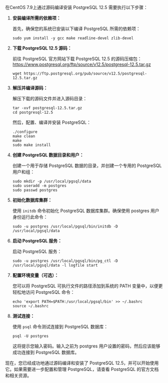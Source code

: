 在CentOS 7.9上通过源码编译安装 PostgreSQL 12.5 需要执行以下步骤：

1. **安装编译所需的依赖项：**

   首先，确保您的系统已安装以下编译 PostgreSQL 所需的依赖项：

   ```shell
   sudo yum install -y gcc make readline-devel zlib-devel
   ```

2. **下载 PostgreSQL 12.5 源码：**

   前往 PostgreSQL 官方网站下载 PostgreSQL 12.5 的源码压缩包：https://www.postgresql.org/ftp/source/v12.5/postgresql-12.5.tar.gz

   ```shell
   wget https://ftp.postgresql.org/pub/source/v12.5/postgresql-12.5.tar.gz
   ```

3. **解压并编译源码：**

   解压下载的源码文件并进入源码目录：

   ```shell
   tar -xvf postgresql-12.5.tar.gz
   cd postgresql-12.5
   ```

   然后，配置、编译并安装 PostgreSQL：

   ```shell
   ./configure
   make clean
   make
   sudo make install
   ```

4. **创建 PostgreSQL 数据目录和用户：**

   创建一个用于存储 PostgreSQL 数据的目录，并创建一个专用的 PostgreSQL 用户和组：

   ```shell
   sudo mkdir -p /usr/local/pgsql/data
   sudo useradd -m postgres
   sudo passwd postgres
   ```

5. **初始化数据库集群：**

   使用 `initdb` 命令初始化 PostgreSQL 数据库集群。确保使用 postgres 用户身份运行此命令：

   ```shell
   sudo -u postgres /usr/local/pgsql/bin/initdb -D /usr/local/pgsql/data
   ```

6. **启动 PostgreSQL 服务：**

   启动 PostgreSQL 服务：

   ```shell
   sudo -u postgres /usr/local/pgsql/bin/pg_ctl -D /usr/local/pgsql/data -l logfile start
   ```

7. **配置环境变量（可选）：**

   您可以将 PostgreSQL 可执行文件的路径添加到系统的 PATH 变量中，以便更轻松地访问 PostgreSQL 命令：

   ```shell
   echo 'export PATH=$PATH:/usr/local/pgsql/bin' >> ~/.bashrc
   source ~/.bashrc
   ```

8. **测试连接：**

   使用 `psql` 命令测试连接到 PostgreSQL 数据库：

   ```shell
   psql -U postgres
   ```

   这将提示您输入密码。输入之前为 postgres 用户设置的密码，然后应该能够成功连接到 PostgreSQL 数据库。

现在，您已经成功地通过源码编译和安装了 PostgreSQL 12.5，并可以开始使用它。如果需要进一步配置和管理 PostgreSQL，请查看 PostgreSQL 的官方文档和相关资源。
